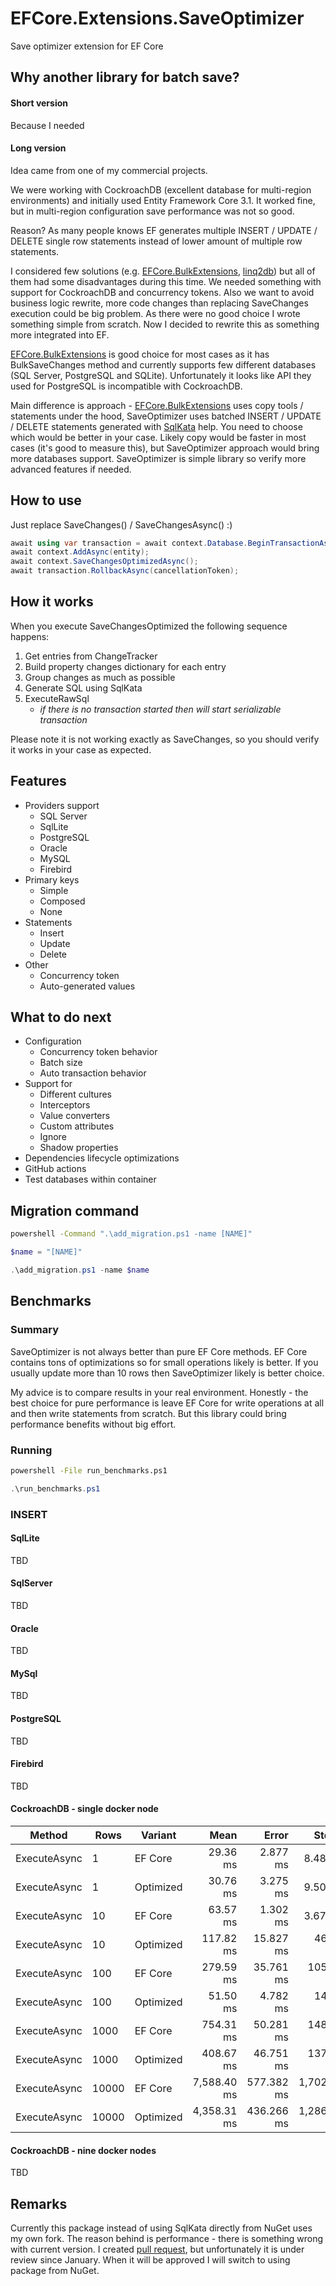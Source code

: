 # EFCore.Extensions.SaveOptimizer
Save optimizer extension for EF Core

## Why another library for batch save?

#### Short version
Because I needed

#### Long version
Idea came from one of my commercial projects. 

We were working with CockroachDB (excellent database for multi-region environments) and initially used Entity Framework Core 3.1. It worked fine, but in multi-region configuration save performance was not so good. 

Reason? As many people knows EF generates multiple INSERT / UPDATE / DELETE single row statements instead of lower amount of multiple row statements. 

I considered few solutions (e.g. [EFCore.BulkExtensions](https://github.com/borisdj/EFCore.BulkExtensions), [linq2db](https://linq2db.github.io)) but all of them had some disadvantages during this time. We needed something with support for CockroachDB and concurrency tokens. Also we want to avoid business logic rewrite, more code changes than replacing SaveChanges execution could be big problem. As there were no good choice I wrote something simple from scratch. Now I decided to rewrite this as something more integrated into EF. 

[EFCore.BulkExtensions](https://github.com/borisdj/EFCore.BulkExtensions) is good choice for most cases as it has BulkSaveChanges method and currently supports few different databases (SQL Server, PostgreSQL and SQLite). Unfortunately it looks like API they used for PostgreSQL is incompatible with CockroachDB.

Main difference is approach - [EFCore.BulkExtensions](https://github.com/borisdj/EFCore.BulkExtensions) uses copy tools / statements under the hood, SaveOptimizer uses batched INSERT / UPDATE / DELETE statements generated with [SqlKata](https://sqlkata.com/) help. You need to choose which would be better in your case. Likely copy would be faster in most cases (it's good to measure this), but SaveOptimizer approach would bring more databases support. SaveOptimizer is simple library so verify more advanced features if needed.

## How to use

Just replace SaveChanges() / SaveChangesAsync() :)

```csharp
await using var transaction = await context.Database.BeginTransactionAsync(IsolationLevel.Serializable, cancellationToken);
await context.AddAsync(entity);
await context.SaveChangesOptimizedAsync();
await transaction.RollbackAsync(cancellationToken);
```

## How it works

When you execute SaveChangesOptimized the following sequence happens:
1. Get entries from ChangeTracker
2. Build property changes dictionary for each entry
3. Group changes as much as possible
4. Generate SQL using SqlKata
5. ExecuteRawSql
   - *if there is no transaction started then will start serializable transaction*

Please note it is not working exactly as SaveChanges, so you should verify it works in your case as expected. 

## Features
- Providers support
  - SQL Server
  - SqlLite
  - PostgreSQL
  - Oracle
  - MySQL
  - Firebird
- Primary keys
  - Simple
  - Composed
  - None
- Statements
  - Insert
  - Update
  - Delete
- Other
  - Concurrency token
  - Auto-generated values

## What to do next

- Configuration
  - Concurrency token behavior
  - Batch size
  - Auto transaction behavior
- Support for
  - Different cultures
  - Interceptors
  - Value converters
  - Custom attributes
  - Ignore
  - Shadow properties
- Dependencies lifecycle optimizations
- GitHub actions
- Test databases within container

## Migration command

```cmd
powershell -Command ".\add_migration.ps1 -name [NAME]"
```

```powershell
$name = "[NAME]"

.\add_migration.ps1 -name $name
```

## Benchmarks

### Summary

SaveOptimizer is not always better than pure EF Core methods. EF Core contains tons of optimizations so for small operations likely is better. If you usually update more than 10 rows then SaveOptimizer likely is better choice. 

My advice is to compare results in your real environment. Honestly - the best choice for pure performance is leave EF Core for write operations at all and then write statements from scratch. But this library could bring performance benefits without big effort. 

### Running

```cmd
powershell -File run_benchmarks.ps1
```

```powershell
.\run_benchmarks.ps1
```

### INSERT

#### SqlLite

TBD

#### SqlServer

TBD

#### Oracle

TBD

#### MySql

TBD

#### PostgreSQL

TBD

#### Firebird

TBD

#### CockroachDB - single docker node

|       Method |  Rows |   Variant |        Mean |      Error |       StdDev |
|------------- |------ |---------- |------------:|-----------:|-------------:|
| ExecuteAsync |     1 | EF Core   |    29.36 ms |   2.877 ms |     8.482 ms |
| ExecuteAsync |     1 | Optimized |    30.76 ms |   3.275 ms |     9.503 ms |
| ExecuteAsync |    10 | EF Core   |    63.57 ms |   1.302 ms |     3.671 ms |
| ExecuteAsync |    10 | Optimized |   117.82 ms |  15.827 ms |    46.666 ms |
| ExecuteAsync |   100 | EF Core   |   279.59 ms |  35.761 ms |   105.441 ms |
| ExecuteAsync |   100 | Optimized |    51.50 ms |   4.782 ms |    14.099 ms |
| ExecuteAsync |  1000 | EF Core   |   754.31 ms |  50.281 ms |   148.255 ms |
| ExecuteAsync |  1000 | Optimized |   408.67 ms |  46.751 ms |   137.846 ms |
| ExecuteAsync | 10000 | EF Core   | 7,588.40 ms | 577.382 ms | 1,702.424 ms |
| ExecuteAsync | 10000 | Optimized | 4,358.31 ms | 436.266 ms | 1,286.341 ms |

#### CockroachDB - nine docker nodes

TBD

## Remarks

Currently this package instead of using SqlKata directly from NuGet uses my own fork. The reason behind is performance - there is something wrong with current version. I created [pull request](https://github.com/sqlkata/querybuilder/pull/548), but unfortunately it is under review since January. When it will be approved I will switch to using package from NuGet.
